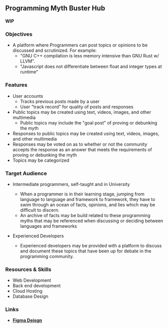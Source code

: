 ## Programming Myth Buster Hub
#### WIP

### Objectives

- A platform where Programmers can post topics or opinions to be discussed and scrutinized. For example:
    - "GNU C++ compilation is less memory intensive than GNU Rust w/ LLVM".
    - "Javascript does not differentiate between float and integer types at runtime"


### Features

- User accounts
    - Tracks previous posts made by a user
    - User "track record" for quality of posts and responses
- Public topics may be created using text, videos, images, and other multimedia
    - Public topics may include the "goal post" of proving or debunking the myth
- Responses to public topics may be created using text, videos, images, and other multimedia
- Responses may be voted on as to whether or not the community accepts the response as an answer that meets the requirements of proving or debunking the myth
- Topics may be categorized


### Target Audience

- Intermediate programmers, self-taught and in University
    - When a programmer is in their learning stage, jumping from language to language and framework to framework, they have to swim through an ocean of facts, opinions, and lies which may be difficult to discern.
    - An archive of facts may be build related to these programming myths that may be referenced when discussing or deciding between languages and frameworks


- Experienced Developers
    - Experienced developers may be provided with a platform to discuss and document these topics that have been up for debate in the programming community.


### Resources & Skills

- Web Development
- Back end development
- Cloud Hosting
- Database Design

### Links

- [**Figma Deisgn**](https://www.figma.com/file/WLTnyGZKwMNvhOSAfOfqhC/Web-UI?node-id=0%3A1)
